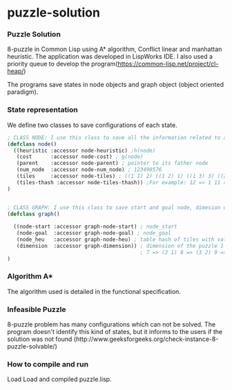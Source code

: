 # puzzle-solution

<h3>Puzzle Solution</h3>

8-puzzle in Common Lisp using A* algorithm, Conflict linear and manhattan heuristic. The application was developed in LispWorks IDE. I also used a priority queue to develop the program(https://common-lisp.net/project/cl-heap/)

The programs save states in node objects and graph object (object oriented paradigm).

<h3> State representation </h3>
  
 We define two classes to save configurations of each state.

```lisp
; CLASS NODE: I use this class to save all the information related to a node
(defclass node()
  ((heuristic :accessor node-heuristic) ;h(node)
   (cost      :accessor node-cost) ; g(node)
   (parent    :accessor node-parent) ; pointer to its father node
   (num_node  :accessor node-num_node) ; 123498576
   (tiles     :accessor node-tiles) ; ((1 1) 2) ((1 2) 1) ((1 3) 3) ((2 1) 4) ((2 2) 5) ((2 3) 6) ((3 1) 7) ((3 2) 8) ((3 3) 9)
   (tiles-thash :accessor node-tiles-thash)) ;For example: 12 => 1 11 => 2 13 => 3 21 => 4 22 => 5 23 => 6 31 => 7 32 => 8 33 => 9
)


; CLASS GRAPH: I use this class to save start and goal node, dimesion of the puzzle (3 x 3)  and a table hash with the goal state  
(defclass graph()
 
  ((node-start :accessor graph-node-start) ; node_start
   (node-goal  :accessor graph-node-goal) ; node_goal
   (node_heu   :accessor graph-node-heu) ; table hash of tiles with value (x,y) of the last state or result
   (dimension  :accessor graph-dimension)) ; dimension of the puzzle 1 => (1 1) 2 => (1 2) 3 => (1 3) 4 => (2 1) 5 => (2 2) 6 => (2 3)
                                           ; 7 => (3 1) 8 => (3 2) 9 => (3 3)
)
```
<h3> Algorithm A* </h3>
The algorithm used is detailed in the functional specification.
  
<h3> Infeasible Puzzle </h3>
8-puzzle problem has many configurations which can not be solved. The program doesn't identify this kind of states, but it informs to the users if the solution was not found (http://www.geeksforgeeks.org/check-instance-8-puzzle-solvable/)

<h3> How to compile and run </h3>
Load 
Load and compiled puzzle.lisp.

